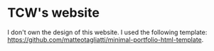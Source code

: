 # TCW's website 

I don't own the design of this website. I used the following template:
https://github.com/matteotagliatti/minimal-portfolio-html-template.
